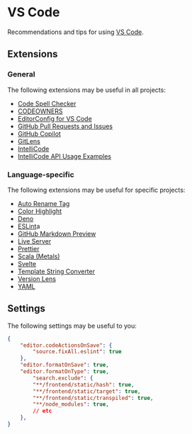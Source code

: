 # VS Code

Recommendations and tips for using [VS Code](https://code.visualstudio.com).

## Extensions

### General

The following extensions may be useful in all projects:

-   [Code Spell Checker](https://marketplace.visualstudio.com/items?itemName=streetsidesoftware.code-spell-checker)
-   [CODEOWNERS](https://marketplace.visualstudio.com/items?itemName=jasonnutter.vscode-codeowners)
-   [EditorConfig for VS Code](https://marketplace.visualstudio.com/items?itemName=EditorConfig.EditorConfig)
-   [GitHub Pull Requests and Issues](https://marketplace.visualstudio.com/items?itemName=GitHub.vscode-pull-request-github)
-   [GitHub Copilot](https://marketplace.visualstudio.com/items?itemName=GitHub.copilot)
-   [GitLens](https://marketplace.visualstudio.com/items?itemName=eamodio.gitlens)
-   [IntelliCode](https://marketplace.visualstudio.com/items?itemName=VisualStudioExptTeam.vscodeintellicode)
-   [IntelliCode API Usage Examples](https://marketplace.visualstudio.com/items?itemName=VisualStudioExptTeam.intellicode-api-usage-examples)

### Language-specific

The following extensions may be useful for specific projects:

-   [Auto Rename Tag](https://marketplace.visualstudio.com/items?itemName=formulahendry.auto-rename-tag)
-   [Color Highlight](https://marketplace.visualstudio.com/items?itemName=naumovs.color-highlight)
-   [Deno](https://marketplace.visualstudio.com/items?itemName=denoland.vscode-deno)
-   [ESLint](https://marketplace.visualstudio.com/items?itemName=dbaeumer.vscode-eslint)a
-   [GitHub Markdown Preview](https://marketplace.visualstudio.com/items?itemName=bierner.github-markdown-preview)
-   [Live Server](https://marketplace.visualstudio.com/items?itemName=ritwickdey.LiveServer)
-   [Prettier](https://marketplace.visualstudio.com/items?itemName=esbenp.prettier-vscode)
-   [Scala (Metals)](https://marketplace.visualstudio.com/items?itemName=scalameta.metals)
-   [Svelte](https://marketplace.visualstudio.com/items?itemName=svelte.svelte-vscode)
-   [Template String Converter](https://marketplace.visualstudio.com/items?itemName=meganrogge.template-string-converter)
-   [Version Lens](https://marketplace.visualstudio.com/items?itemName=pflannery.vscode-versionlens)
-   [YAML](https://marketplace.visualstudio.com/items?itemName=redhat.vscode-yaml)

## Settings

The following settings may be useful to you:

```json
{
	"editor.codeActionsOnSave": {
		"source.fixAll.eslint": true
	},
    "editor.formatOnSave": true,
    "editor.formatOnType": true,
    	"search.exclude": {
		"**/frontend/static/hash": true,
		"**/frontend/static/target": true,
		"**/frontend/static/transpiled": true,
		"**/node_modules": true,
        // etc
	},
}
```
